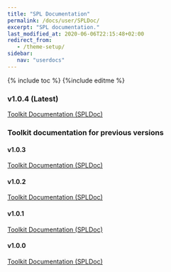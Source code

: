 ```yaml
---
title: "SPL Documentation"
permalink: /docs/user/SPLDoc/
excerpt: "SPL documentation."
last_modified_at: 2020-06-06T22:15:48+02:00
redirect_from:
   - /theme-setup/
sidebar:
   nav: "userdocs"
---
```

{% include toc %}
{%include editme %}

### v1.0.4 (Latest)

[Toolkit Documentation (SPLDoc)](/streamsx.cppws/doc/spldoc/html/)

### Toolkit documentation for previous versions

#### v1.0.3

[Toolkit Documentation (SPLDoc)](/streamsx.cppws/doc/v1.0.3/spldoc/html/)

#### v1.0.2

[Toolkit Documentation (SPLDoc)](/streamsx.cppws/doc/v1.0.2/spldoc/html/)

#### v1.0.1

[Toolkit Documentation (SPLDoc)](/streamsx.cppws/doc/v1.0.1/spldoc/html/)

#### v1.0.0

[Toolkit Documentation (SPLDoc)](/streamsx.cppws/doc/v1.0.0/spldoc/html/)
